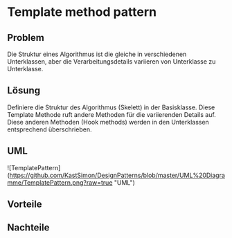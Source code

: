 # Template method pattern

## Problem
Die Struktur eines Algorithmus ist die gleiche in verschiedenen Unterklassen, aber die Verarbeitungsdetails variieren von Unterklasse zu Unterklasse.

## Lösung
Definiere die Struktur des Algorithmus (Skelett) in der Basisklasse. Diese Template Methode ruft andere Methoden für die variierenden Details auf. Diese anderen Methoden (Hook methods) werden in den Unterklassen entsprechend überschrieben. 

## UML
![TemplatePattern] (https://github.com/KastSimon/DesignPatterns/blob/master/UML%20Diagramme/TemplatePattern.png?raw=true "UML")

## Vorteile


## Nachteile
